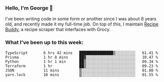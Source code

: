 ### Hello, I'm George 👋

I've been writing code in some form or another since I was about 8 years old, and recently made it my full-time job. On top of this, I maintain [Recipe Buddy](https://github.com/georgegebbett/recipe-buddy), a recipe scraper that interfaces with Grocy.  

<!--
**georgegebbett/georgegebbett** is a ✨ _special_ ✨ repository because its `README.md` (this file) appears on your GitHub profile.

Here are some ideas to get you started:

- 🔭 I’m currently working on ...
- 🌱 I’m currently learning ...
- 👯 I’m looking to collaborate on ...
- 🤔 I’m looking for help with ...
- 💬 Ask me about ...
- 📫 How to reach me: ...
- 😄 Pronouns: ...
- ⚡ Fun fact: ...
-->

### What I've been up to this week:
<!--START_SECTION:waka-->

```text
TypeScript       6 hrs 42 mins   ███████████████▒░░░░░░░░░   61.41 %
Prisma           1 hr 8 mins     ██▓░░░░░░░░░░░░░░░░░░░░░░   10.47 %
Python           1 hr 1 min      ██▒░░░░░░░░░░░░░░░░░░░░░░   09.34 %
Terraform        1 hr            ██▒░░░░░░░░░░░░░░░░░░░░░░   09.23 %
JSON             11 mins         ▒░░░░░░░░░░░░░░░░░░░░░░░░   01.80 %
yarn.lock        10 mins         ▒░░░░░░░░░░░░░░░░░░░░░░░░   01.55 %
```

<!--END_SECTION:waka-->
